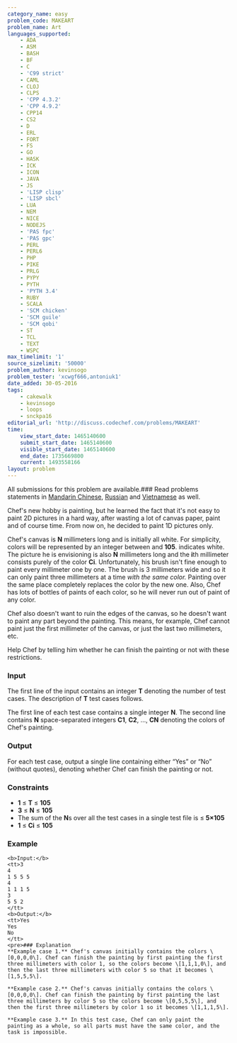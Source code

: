 ```yaml
---
category_name: easy
problem_code: MAKEART
problem_name: Art
languages_supported:
    - ADA
    - ASM
    - BASH
    - BF
    - C
    - 'C99 strict'
    - CAML
    - CLOJ
    - CLPS
    - 'CPP 4.3.2'
    - 'CPP 4.9.2'
    - CPP14
    - CS2
    - D
    - ERL
    - FORT
    - FS
    - GO
    - HASK
    - ICK
    - ICON
    - JAVA
    - JS
    - 'LISP clisp'
    - 'LISP sbcl'
    - LUA
    - NEM
    - NICE
    - NODEJS
    - 'PAS fpc'
    - 'PAS gpc'
    - PERL
    - PERL6
    - PHP
    - PIKE
    - PRLG
    - PYPY
    - PYTH
    - 'PYTH 3.4'
    - RUBY
    - SCALA
    - 'SCM chicken'
    - 'SCM guile'
    - 'SCM qobi'
    - ST
    - TCL
    - TEXT
    - WSPC
max_timelimit: '1'
source_sizelimit: '50000'
problem_author: kevinsogo
problem_tester: 'xcwgf666,antoniuk1'
date_added: 30-05-2016
tags:
    - cakewalk
    - kevinsogo
    - loops
    - snckpa16
editorial_url: 'http://discuss.codechef.com/problems/MAKEART'
time:
    view_start_date: 1465140600
    submit_start_date: 1465140600
    visible_start_date: 1465140600
    end_date: 1735669800
    current: 1493558166
layout: problem
---
```

All submissions for this problem are available.### Read problems statements in [Mandarin Chinese](/download/translated/SNCKPA16/mandarin/MAKEART.pdf), [Russian](/download/translated/SNCKPA16/russian/MAKEART.pdf) and [Vietnamese](/download/translated/SNCKPA16/vietnamese/MAKEART.pdf) as well.

Chef's new hobby is painting, but he learned the fact that it's not easy to paint 2D pictures in a hard way, after wasting a lot of canvas paper, paint and of course time. From now on, he decided to paint 1D pictures only.

Chef's canvas is **N** millimeters long and is initially all white. For simplicity, colors will be represented by an integer between  and **105**.  indicates white. The picture he is envisioning is also **N** millimeters long and the **i**th millimeter consists purely of the color **Ci**. Unfortunately, his brush isn't fine enough to paint every millimeter one by one. The brush is 3 millimeters wide and so it can only paint three millimeters at a time _with the same color._ Painting over the same place completely replaces the color by the new one. Also, Chef has lots of bottles of paints of each color, so he will never run out of paint of any color.

Chef also doesn't want to ruin the edges of the canvas, so he doesn't want to paint any part beyond the painting. This means, for example, Chef cannot paint just the first millimeter of the canvas, or just the last two millimeters, etc.

Help Chef by telling him whether he can finish the painting or not with these restrictions.

### Input

The first line of the input contains an integer **T** denoting the number of test cases. The description of **T** test cases follows.

The first line of each test case contains a single integer **N**. The second line contains **N** space-separated integers **C1**, **C2**, ..., **CN** denoting the colors of Chef's painting.

### Output

For each test case, output a single line containing either “Yes” or “No” (without quotes), denoting whether Chef can finish the painting or not.

### Constraints

- **1** ≤ **T** ≤ **105**
- **3** ≤ **N** ≤ **105**
- The sum of the **N**s over all the test cases in a single test file is ≤ **5×105**
- **1** ≤ **Ci** ≤ **105**
 
### Example

 ```
<b>Input:</b>
<tt>3
4
1 5 5 5
4
1 1 1 5
3
5 5 2
</tt>
<b>Output:</b>
<tt>Yes
Yes
No
</tt>
<pre>### Explanation
**Example case 1.** Chef's canvas initially contains the colors \[0,0,0,0\]. Chef can finish the painting by first painting the first three millimeters with color 1, so the colors become \[1,1,1,0\], and then the last three millimeters with color 5 so that it becomes \[1,5,5,5\].

**Example case 2.** Chef's canvas initially contains the colors \[0,0,0,0\]. Chef can finish the painting by first painting the last three millimeters by color 5 so the colors become \[0,5,5,5\], and then the first three millimeters by color 1 so it becomes \[1,1,1,5\].

**Example case 3.** In this test case, Chef can only paint the painting as a whole, so all parts must have the same color, and the task is impossible.
